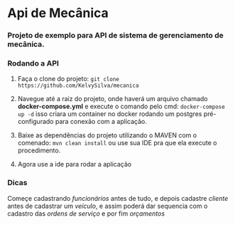 # Api de Mecânica

### Projeto de exemplo para API de sistema de gerenciamento de mecânica.

### **Rodando a API**

1. Faça o clone do projeto:
`git clone https://github.com/KelvySilva/mecanica`

2. Navegue até a raiz do projeto, onde haverá um arquivo chamado **docker-compose.yml** e execute o comando pelo cmd:
`docker-compose up -d` 
isso criara um container no docker rodando um postgres pré-configurado para conexão com a aplicação.

3. Baixe as dependências do projeto utilizando o MAVEN com o comenado:
`mvn clean install` ou use sua IDE pra que ela execute o procedimento.

4. Agora use a ide para rodar a aplicação

### Dicas
Começe cadastrando *funcionários* antes de tudo, e depois cadastre *cliente* antes de cadastrar um *veículo*, e assim
poderá dar sequencia com o cadastro das *ordens de serviço* e por fim *orçamentos*   


